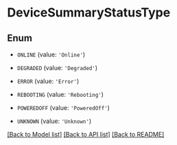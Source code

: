 # DeviceSummaryStatusType


## Enum

* `ONLINE` (value: `'Online'`)

* `DEGRADED` (value: `'Degraded'`)

* `ERROR` (value: `'Error'`)

* `REBOOTING` (value: `'Rebooting'`)

* `POWEREDOFF` (value: `'PoweredOff'`)

* `UNKNOWN` (value: `'Unknown'`)

[[Back to Model list]](../README.md#documentation-for-models) [[Back to API list]](../README.md#documentation-for-api-endpoints) [[Back to README]](../README.md)


